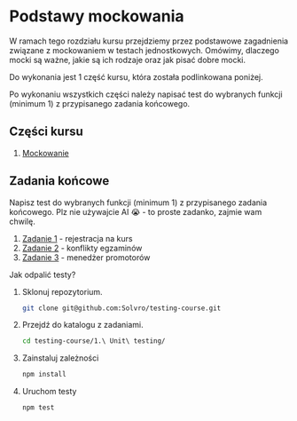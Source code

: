 # Podstawy mockowania

W ramach tego rozdziału kursu przejdziemy przez podstawowe zagadnienia związane z mockowaniem w testach jednostkowych. Omówimy, dlaczego mocki są ważne, jakie są ich rodzaje oraz jak pisać dobre mocki.

Do wykonania jest 1 część kursu, która została podlinkowana poniżej.

Po wykonaniu wszystkich części należy napisać test do wybranych funkcji (minimum 1) z przypisanego zadania końcowego.

## Części kursu

1. [Mockowanie](https://drive.google.com/drive/folders/1-C_pF9MM_6uknDpgSnPNFbwXppMEt2Vw?usp=drive_link)

## Zadania końcowe

Napisz test do wybranych funkcji (minimum 1) z przypisanego zadania końcowego. Plz nie używajcie AI 😭 - to proste zadanko, zajmie wam chwilę.

1. [Zadanie 1](./Task%2001%20-%20Course%20registration/) - rejestracja na kurs
2. [Zadanie 2](./Task%2002%20-%20Exam%20conflicts/) - konflikty egzaminów
3. [Zadanie 3](./Task%2003%20-%20Supervisor%20Manager/) - menedżer promotorów

Jak odpalić testy?

1. Sklonuj repozytorium.

   ```sh
   git clone git@github.com:Solvro/testing-course.git
   ```

1. Przejdź do katalogu z zadaniami.

   ```sh
   cd testing-course/1.\ Unit\ testing/
   ```

1. Zainstaluj zależności

   ```sh
   npm install
   ```

1. Uruchom testy

   ```sh
   npm test
   ```
